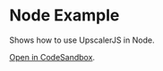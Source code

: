 # Node Example

Shows how to use UpscalerJS in Node.

<a href="https://githubbox.com/thekevinscott/upscalerjs/tree/main/examples/nodejs">Open in CodeSandbox</a>.
